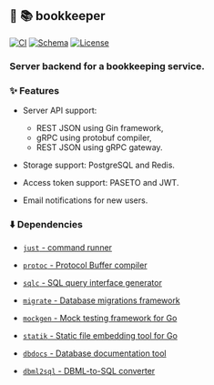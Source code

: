## :hamster: :books: **bookkeeper**

[![CI][ci-shield]][ci-url]
[![Schema][schema-shield]][schema-url]
[![License][license-shield]][license-url]

### Server backend for a bookkeeping service.

### :sparkles: Features

- Server API support:
    - REST JSON using Gin framework,
    - gRPC using protobuf compiler,
    - REST JSON using gRPC gateway.

- Storage support: PostgreSQL and Redis.

- Access token support: PASETO and JWT.

- Email notifications for new users.

### :arrow_down: Dependencies

- [`just` - command runner](https://just.systems/)

- [`protoc` - Protocol Buffer compiler](https://grpc.io/schema/protoc-installation/)

- [`sqlc` - SQL query interface generator](https://sqlc.dev/)

- [`migrate` - Database migrations framework](https://github.com/golang-migrate/migrate)

- [`mockgen` - Mock testing framework for Go](https://github.com/golang/mock)

- [`statik` - Static file embedding tool for Go](https://github.com/rakyll/statik)

- [`dbdocs` - Database documentation tool](https://dbdocs.io/)

- [`dbml2sql` - DBML-to-SQL converter](https://dbml.dbdiagram.io/cli/)

<!-- MARKDOWN LINKS -->

[ci-shield]: https://img.shields.io/github/actions/workflow/status/tensorush/bookkeeper/ci.yaml?branch=main&style=for-the-badge&logo=github&label=CI&labelColor=black
[ci-url]: https://github.com/tensorush/bookkeeper/blob/main/.github/workflows/ci.yaml
[schema-shield]: https://img.shields.io/badge/click-2596BE?style=for-the-badge&logo=go&logoColor=2596BE&label=schema&labelColor=black
[schema-url]: https://dbdocs.io/tensorush/bookkeeper
[license-shield]: https://img.shields.io/github/license/tensorush/bookkeeper.svg?style=for-the-badge&labelColor=black
[license-url]: https://github.com/tensorush/bookkeeper/blob/main/LICENSE.md
